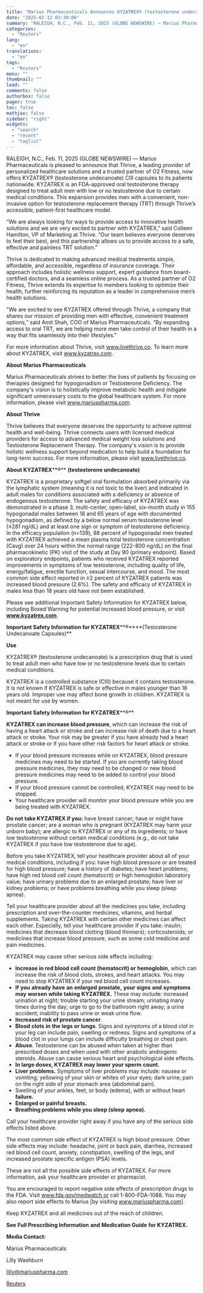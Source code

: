 ```yaml
---
title: "Marius Pharmaceuticals Announces KYZATREX® (testosterone undecanoate) CIII Capsules Availability Through Thrive, Expanding Men's Health Solutions"
date: "2025-02-12 03:30:06"
summary: "RALEIGH, N.C., Feb. 11, 2025 (GLOBE NEWSWIRE) — Marius Pharmaceuticals is pleased to announce that Thrive, a leading provider of personalized healthcare solutions and a trusted partner of O2 Fitness, now offers KYZATREX® (testosterone undecanoate) CIII capsules to its patients nationwide. KYZATREX is an FDA-approved oral testosterone therapy designed to..."
categories:
  - "Reuters"
lang:
  - "en"
translations:
  - "en"
tags:
  - "Reuters"
menu: ""
thumbnail: ""
lead: ""
comments: false
authorbox: false
pager: true
toc: false
mathjax: false
sidebar: "right"
widgets:
  - "search"
  - "recent"
  - "taglist"
---
```


RALEIGH, N.C., Feb. 11, 2025 (GLOBE NEWSWIRE) — Marius Pharmaceuticals is pleased to announce that Thrive, a leading provider of personalized healthcare solutions and a trusted partner of O2 Fitness, now offers KYZATREX® (testosterone undecanoate) CIII capsules to its patients nationwide. KYZATREX is an FDA-approved oral testosterone therapy designed to treat adult men with low or no testosterone due to certain medical conditions. This expansion provides men with a convenient, non-invasive option for testosterone replacement therapy (TRT) through Thrive’s accessible, patient-first healthcare model.

“We are always looking for ways to provide access to innovative health solutions and we are very excited to partner with KYZATREX,” said Colleen Hamilton, VP of Marketing at Thrive. “Our team believes everyone deserves to feel their best, and this partnership allows us to provide access to a safe, effective and painless TRT solution.”

Thrive is dedicated to making advanced medical treatments simple, affordable, and accessible, regardless of insurance coverage. Their approach includes holistic wellness support, expert guidance from board-certified doctors, and a seamless online process. As a trusted partner of O2 Fitness, Thrive extends its expertise to members looking to optimize their health, further reinforcing its reputation as a leader in comprehensive men’s health solutions.

"We are excited to see KYZATREX offered through Thrive, a company that shares our mission of providing men with effective, convenient treatment options,” said Amit Shah, COO of Marius Pharmaceuticals. “By expanding access to oral TRT, we are helping more men take control of their health in a way that fits seamlessly into their lifestyles."

For more information about Thrive, visit www.livethrive.co. To learn more about KYZATREX, visit www.kyzatrex.com.

**About Marius Pharmaceuticals** 

Marius Pharmaceuticals strives to better the lives of patients by focusing on therapies designed for hypogonadism or Testosterone Deficiency. The company's vision is to holistically improve metabolic health and mitigate significant unnecessary costs to the global healthcare system. For more information, please visit www.mariuspharma.com.

**About Thrive**

Thrive believes that everyone deserves the opportunity to achieve optimal health and well-being. Thrive connects users with licensed medical providers for access to advanced medical weight loss solutions and Testosterone Replacement Therapy. The company's vision is to provide holistic wellness support beyond medication to help build a foundation for long-term success. For more information, please visit www.livethrive.co.

**About KYZATREX****®** **(testosterone undecanoate)**

KYZATREX is a proprietary softgel oral formulation absorbed primarily via the lymphatic system (meaning it is not toxic to the liver) and indicated in adult males for conditions associated with a deficiency or absence of endogenous testosterone. The safety and efficacy of KYZATREX was demonstrated in a phase 3, multi-center, open-label, six-month study in 155 hypogonadal males between 18 and 65 years of age with documented hypogonadism, as defined by a below normal serum testosterone level (≤281 ng/dL) and at least one sign or symptom of testosterone deficiency. In the efficacy population (n=139), 88 percent of hypogonadal men treated with KYZATREX achieved a mean plasma total testosterone concentration (Cavg) over 24 hours within the normal range (222-800 ng/dL) on the final pharmacokinetic (PK) visit of the study at Day 90 (primary endpoint). Based on exploratory endpoints, patients who received KYZATREX reported improvements in symptoms of low testosterone, including quality of life, energy/fatigue, erectile function, sexual intercourse, and mood. The most common side effect reported in ≥2 percent of KYZATREX patients was increased blood pressure (2.6%). The safety and efficacy of KYZATREX in males less than 18 years old have not been established.

Please see additional Important Safety Information for KYZATREX below, including Boxed Warning for potential increased blood pressure, or visit **www.kyzatrex.com**.

**Important Safety Information for KYZATREX****®****(Testosterone Undecanoate Capsules)**

**Use**

KYZATREX® (testosterone undecanoate) is a prescription drug that is used to treat adult men who have low or no testosterone levels due to certain medical conditions.

KYZATREX is a controlled substance (CIII) because it contains testosterone. It is not known if KYZATREX is safe or effective in males younger than 18 years old. Improper use may affect bone growth in children. KYZATREX is not meant for use by women.

**Important Safety Information for KYZATREX****®**

**KYZATREX can increase blood pressure**, which can increase the risk of having a heart attack or stroke and can increase risk of death due to a heart attack or stroke. Your risk may be greater if you have already had a heart attack or stroke or if you have other risk factors for heart attack or stroke.

* If your blood pressure increases while on KYZATREX, blood pressure medicines may need to be started. If you are currently taking blood pressure medicines, they may need to be changed or new blood pressure medicines may need to be added to control your blood pressure.
* If your blood pressure cannot be controlled, KYZATREX may need to be stopped.
* Your healthcare provider will monitor your blood pressure while you are being treated with KYZATREX.

**Do not take KYZATREX if you:** have breast cancer; have or might have prostate cancer; are a woman who is pregnant (KYZATREX may harm your unborn baby); are allergic to KYZATREX or any of its ingredients; or have low testosterone without certain medical conditions (e.g., do not take KYZATREX if you have low testosterone due to age).

Before you take KYZATREX, tell your healthcare provider about all of your medical conditions, including if you: have high blood pressure or are treated for high blood pressure; have a history of diabetes; have heart problems; have high red blood cell count (hematocrit) or high hemoglobin laboratory value; have urinary problems due to an enlarged prostate; have liver or kidney problems; or have problems breathing while you sleep (sleep apnea).

Tell your healthcare provider about all the medicines you take, including prescription and over-the-counter medicines, vitamins, and herbal supplements. Taking KYZATREX with certain other medicines can affect each other. Especially, tell your healthcare provider if you take: insulin; medicines that decrease blood clotting (blood thinners); corticosteroids; or medicines that increase blood pressure, such as some cold medicine and pain medicines.

KYZATREX may cause other serious side effects including:

* **Increase in red blood cell count (hematocrit) or** **hemoglobin**, which can increase the risk of blood clots, strokes, and heart attacks. You may need to stop KYZATREX if your red blood cell count increases.
* **If** **you** **already** **have** **an** **enlarged** **prostate,** **your** **signs** **and** **symptoms** **may** **worsen** **while** **taking** **KYZATREX.** These may include: increased urination at night; trouble starting your urine stream; urinating many times during the day; urge to go to the bathroom right away; a urine accident; inability to pass urine or weak urine flow.
* **Increased risk of prostate cancer**.
* **Blood** **clots** **in** **the** **legs** **or** **lungs**. Signs and symptoms of a blood clot in your leg can include pain, swelling or redness. Signs and symptoms of a blood clot in your lungs can include difficulty breathing or chest pain.
* **Abuse**. Testosterone can be abused when taken at higher than prescribed doses and when used with other anabolic androgenic steroids. Abuse can cause serious heart and psychological side effects.
* **In large doses, KYZATREX may lower your sperm** **count.**
* **Liver** **problems.** Symptoms of liver problems may include: nausea or vomiting; yellowing of your skin or whites of your eyes; dark urine; pain on the right side of your stomach area (abdominal pain).
* Swelling of your ankles, feet, or body (edema), with or without heart **failure.**
* **Enlarged or painful** **breasts.**
* **Breathing problems while you sleep (sleep** **apnea).**

Call your healthcare provider right away if you have any of the serious side effects listed above.

The most common side effect of KYZATREX is high blood pressure. Other side effects may include: headache, joint or back pain, diarrhea, increased red blood cell count, anxiety, constipation, swelling of the legs, and increased prostate specific antigen (PSA) levels.

These are not all the possible side effects of KYZATREX. For more information, ask your healthcare provider or pharmacist.

You are encouraged to report negative side effects of prescription drugs to the FDA. Visit www.fda.gov/medwatch or call 1-800-FDA-1088. You may also report side effects to Marius [by visiting www.mariuspharma.com].

Keep KYZATREX and all medicines out of the reach of children.

**See** **Full Prescribing Information** **and** **Medication Guide** **for KYZATREX.**

**Media Contact:**

Marius Pharmaceuticals

Lilly Washburn

lilly@mariuspharma.com

[Reuters](https://www.tradingview.com/news/reuters.com,2025-02-11:newsml_GNX6QrtKD:0-marius-pharmaceuticals-announces-kyzatrex-testosterone-undecanoate-ciii-capsules-availability-through-thrive-expanding-men-s-health-solutions/)

